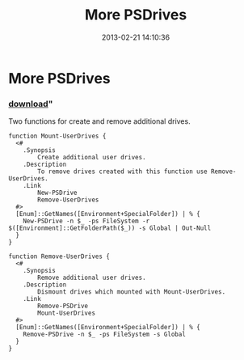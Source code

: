 ﻿---
pid:            3983
parent:         0
children:       
poster:         greg zakharov
title:          More PSDrives
date:           2013-02-21 14:10:36
format:         posh
---

# More PSDrives

### [download](3983.ps1)"

Two functions for create and remove additional drives.

```posh
function Mount-UserDrives {
  <#
    .Synopsis
        Create additional user drives.
    .Description
        To remove drives created with this function use Remove-UserDrives.
    .Link
        New-PSDrive
        Remove-UserDrives
  #>
  [Enum]::GetNames([Environment+SpecialFolder]) | % {
    New-PSDrive -n $_ -ps FileSystem -r $([Environment]::GetFolderPath($_)) -s Global | Out-Null
  }
}

function Remove-UserDrives {
  <#
    .Synopsis
        Remove additional user drives.
    .Description
        Dismount drives which mounted with Mount-UserDrives.
    .Link
        Remove-PSDrive
        Mount-UserDrives
  #>
  [Enum]::GetNames([Environment+SpecialFolder]) | % {
    Remove-PSDrive -n $_ -ps FileSystem -s Global
  }
}
```
